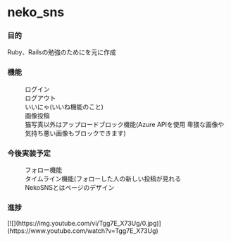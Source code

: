 # neko_sns

<h3>目的</h3>
Ruby、Railsの勉強のためにを元に作成

<h3>機能</h3>
<dl>
  <dd>ログイン</dd>
  <dd>ログアウト</dd>
  <dd>いいにゃ(いいね機能のこと)</dd>
  <dd>画像投稿</dd>
  <dd>猫写真以外はアップロードブロック機能(Azure APIを使用 卑猥な画像や気持ち悪い画像もブロックできます)</dd>
</dl>


<h3>今後実装予定</h3>
<dl>
  <dd>フォロー機能</dd>
  <dd>タイムライン機能(フォローした人の新しい投稿が見れる</dd>
  <dd>NekoSNSとはページのデザイン</dd>
</dl>

<h3>進捗</h3>
[![](https://img.youtube.com/vi/Tgg7E_X73Ug/0.jpg)](https://www.youtube.com/watch?v=Tgg7E_X73Ug)
